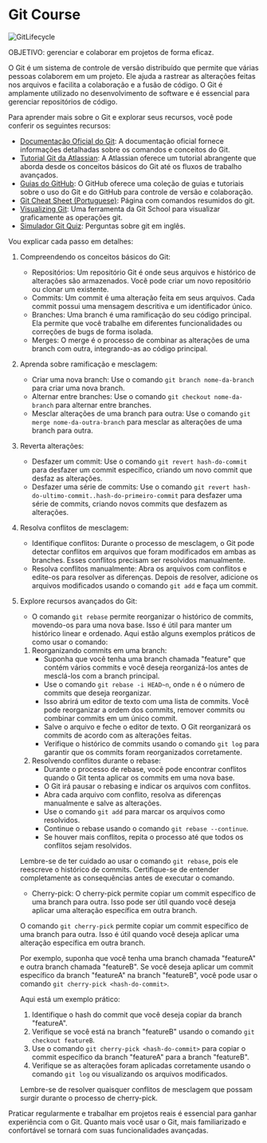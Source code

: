 # Git Course

![GitLifecycle](https://user-images.githubusercontent.com/6115449/72635747-4f54cd00-393c-11ea-8067-a522695226df.png)

OBJETIVO: gerenciar e colaborar em projetos de forma eficaz.

O Git é um sistema de controle de versão distribuído que permite que várias pessoas colaborem em um projeto. Ele ajuda a rastrear as alterações feitas nos arquivos e facilita a colaboração e a fusão de código. O Git é amplamente utilizado no desenvolvimento de software e é essencial para gerenciar repositórios de código.

Para aprender mais sobre o Git e explorar seus recursos, você pode conferir os seguintes recursos:

- [Documentação Oficial do Git](https://git-scm.com/doc): A documentação oficial fornece informações detalhadas sobre os comandos e conceitos do Git.
- [Tutorial Git da Atlassian](https://www.atlassian.com/git/tutorials): A Atlassian oferece um tutorial abrangente que aborda desde os conceitos básicos do Git até os fluxos de trabalho avançados.
- [Guias do GitHub](https://guides.github.com/): O GitHub oferece uma coleção de guias e tutoriais sobre o uso do Git e do GitHub para controle de versão e colaboração.
- [Git Cheat Sheet (Portuguese)](https://training.github.com/downloads/pt_BR/github-git-cheat-sheet.pdf): Página com comandos resumidos do git.
- [Visualizing Git](https://git-school.github.io/visualizing-git/#free-remote): Uma ferramenta da Git School para visualizar graficamente as operações git.
- [Simulador Git Quiz](https://linkedin-faq.github.io/skill-assessments-quizzes/quiz/git?question=3): Perguntas sobre git em inglês.

Vou explicar cada passo em detalhes:

1. Compreendendo os conceitos básicos do Git:
    - Repositórios: Um repositório Git é onde seus arquivos e histórico de alterações são armazenados. Você pode criar um novo repositório ou clonar um existente.
    - Commits: Um commit é uma alteração feita em seus arquivos. Cada commit possui uma mensagem descritiva e um identificador único.
    - Branches: Uma branch é uma ramificação do seu código principal. Ela permite que você trabalhe em diferentes funcionalidades ou correções de bugs de forma isolada.
    - Merges: O merge é o processo de combinar as alterações de uma branch com outra, integrando-as ao código principal.
2. Aprenda sobre ramificação e mesclagem:
    - Criar uma nova branch: Use o comando `git branch nome-da-branch` para criar uma nova branch.
    - Alternar entre branches: Use o comando `git checkout nome-da-branch` para alternar entre branches.
    - Mesclar alterações de uma branch para outra: Use o comando `git merge nome-da-outra-branch` para mesclar as alterações de uma branch para outra.
3. Reverta alterações:
    - Desfazer um commit: Use o comando `git revert hash-do-commit` para desfazer um commit específico, criando um novo commit que desfaz as alterações.
    - Desfazer uma série de commits: Use o comando `git revert hash-do-ultimo-commit..hash-do-primeiro-commit` para desfazer uma série de commits, criando novos commits que desfazem as alterações.
4. Resolva conflitos de mesclagem:
    - Identifique conflitos: Durante o processo de mesclagem, o Git pode detectar conflitos em arquivos que foram modificados em ambas as branches. Esses conflitos precisam ser resolvidos manualmente.
    - Resolva conflitos manualmente: Abra os arquivos com conflitos e edite-os para resolver as diferenças. Depois de resolver, adicione os arquivos modificados usando o comando `git add` e faça um commit.
5. Explore recursos avançados do Git:
    - O comando `git rebase` permite reorganizar o histórico de commits, movendo-os para uma nova base. Isso é útil para manter um histórico linear e ordenado. Aqui estão alguns exemplos práticos de como usar o comando:
    1. Reorganizando commits em uma branch:
        - Suponha que você tenha uma branch chamada "feature" que contém vários commits e você deseja reorganizá-los antes de mesclá-los com a branch principal.
        - Use o comando `git rebase -i HEAD~n`, onde `n` é o número de commits que deseja reorganizar.
        - Isso abrirá um editor de texto com uma lista de commits. Você pode reorganizar a ordem dos commits, remover commits ou combinar commits em um único commit.
        - Salve o arquivo e feche o editor de texto. O Git reorganizará os commits de acordo com as alterações feitas.
        - Verifique o histórico de commits usando o comando `git log` para garantir que os commits foram reorganizados corretamente.
    2. Resolvendo conflitos durante o rebase:
        - Durante o processo de rebase, você pode encontrar conflitos quando o Git tenta aplicar os commits em uma nova base.
        - O Git irá pausar o rebasing e indicar os arquivos com conflitos.
        - Abra cada arquivo com conflito, resolva as diferenças manualmente e salve as alterações.
        - Use o comando `git add` para marcar os arquivos como resolvidos.
        - Continue o rebase usando o comando `git rebase --continue`.
        - Se houver mais conflitos, repita o processo até que todos os conflitos sejam resolvidos.
    
    Lembre-se de ter cuidado ao usar o comando `git rebase`, pois ele reescreve o histórico de commits. Certifique-se de entender completamente as consequências antes de executar o comando.
    
    - Cherry-pick: O cherry-pick permite copiar um commit específico de uma branch para outra. Isso pode ser útil quando você deseja aplicar uma alteração específica em outra branch.
    
    O comando `git cherry-pick` permite copiar um commit específico de uma branch para outra. Isso é útil quando você deseja aplicar uma alteração específica em outra branch.
    
    Por exemplo, suponha que você tenha uma branch chamada "featureA" e outra branch chamada "featureB". Se você deseja aplicar um commit específico da branch "featureA" na branch "featureB", você pode usar o comando `git cherry-pick <hash-do-commit>`.
    
    Aqui está um exemplo prático:
    
    1. Identifique o hash do commit que você deseja copiar da branch "featureA".
    2. Verifique se você está na branch "featureB" usando o comando `git checkout featureB`.
    3. Use o comando `git cherry-pick <hash-do-commit>` para copiar o commit específico da branch "featureA" para a branch "featureB".
    4. Verifique se as alterações foram aplicadas corretamente usando o comando `git log` ou visualizando os arquivos modificados.
    
    Lembre-se de resolver quaisquer conflitos de mesclagem que possam surgir durante o processo de cherry-pick.
    

Praticar regularmente e trabalhar em projetos reais é essencial para ganhar experiência com o Git. Quanto mais você usar o Git, mais familiarizado e confortável se tornará com suas funcionalidades avançadas.
